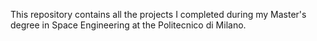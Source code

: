 This repository contains all the projects I completed during my Master's degree in Space Engineering at the Politecnico di Milano.
